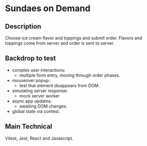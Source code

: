 # Sundaes on Demand

## Description

Choose ice cream flavor and toppings and submit order. Flavors and toppings come from server and order is sent to server.

## Backdrop to test

- complex user interactions:
  - multiple form entry, moving through order phases.
- mouseover popup:
  - test that element disappears from DOM.
- simulating server response:
  - mock server worker
- async app updates:
  - awaiting DOM changes.
- global state via contest.

## Main Technical

Vitest, Jest, React and Javascript.
